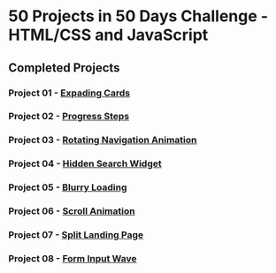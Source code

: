 # 50 Projects in 50 Days Challenge - HTML/CSS and JavaScript

## Completed Projects

### Project 01 - [Expading Cards](https://mazhar31.github.io/expading-cards/)
### Project 02 - [Progress Steps](https://mazhar31.github.io/progress-steps/)
### Project 03 - [Rotating Navigation Animation](https://mazhar31.github.io/rotating-nav-animation/)
### Project 04 - [Hidden Search Widget](https://mazhar31.github.io/hidden-search/)
### Project 05 - [Blurry Loading](https://mazhar31.github.io/blurry-loading/)
### Project 06 - [Scroll Animation](https://mazhar31.github.io/scroll-animation/)
### Project 07 - [Split Landing Page](https://mazhar31.github.io/split-landing-page/)
### Project 08 - [Form Input Wave](https://mazhar31.github.io/form-input-wave/)
